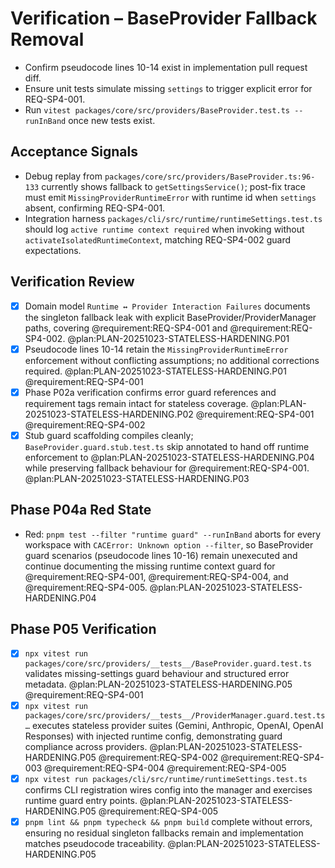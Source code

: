 # Verification – BaseProvider Fallback Removal

- Confirm pseudocode lines 10-14 exist in implementation pull request diff.
- Ensure unit tests simulate missing `settings` to trigger explicit error for REQ-SP4-001.
- Run `vitest packages/core/src/providers/BaseProvider.test.ts --runInBand` once new tests exist.

<!-- @plan:PLAN-20251023-STATELESS-HARDENING.P01 @requirement:REQ-SP4-001 @requirement:REQ-SP4-002 -->
## Acceptance Signals
- Debug replay from `packages/core/src/providers/BaseProvider.ts:96-133` currently shows fallback to `getSettingsService()`; post-fix trace must emit `MissingProviderRuntimeError` with runtime id when `settings` absent, confirming REQ-SP4-001.
- Integration harness `packages/cli/src/runtime/runtimeSettings.test.ts` should log `active runtime context required` when invoking without `activateIsolatedRuntimeContext`, matching REQ-SP4-002 guard expectations.

## Verification Review
- [x] Domain model `Runtime ↔ Provider Interaction Failures` documents the singleton fallback leak with explicit BaseProvider/ProviderManager paths, covering @requirement:REQ-SP4-001 and @requirement:REQ-SP4-002. @plan:PLAN-20251023-STATELESS-HARDENING.P01
- [x] Pseudocode lines 10-14 retain the `MissingProviderRuntimeError` enforcement without conflicting assumptions; no additional corrections required. @plan:PLAN-20251023-STATELESS-HARDENING.P01 @requirement:REQ-SP4-001
- [x] Phase P02a verification confirms error guard references and requirement tags remain intact for stateless coverage. @plan:PLAN-20251023-STATELESS-HARDENING.P02 @requirement:REQ-SP4-001 @requirement:REQ-SP4-002
- [x] Stub guard scaffolding compiles cleanly; `BaseProvider.guard.stub.test.ts` skip annotated to hand off runtime enforcement to @plan:PLAN-20251023-STATELESS-HARDENING.P04 while preserving fallback behaviour for @requirement:REQ-SP4-001. @plan:PLAN-20251023-STATELESS-HARDENING.P03

## Phase P04a Red State
- Red: `pnpm test --filter "runtime guard" --runInBand` aborts for every workspace with `CACError: Unknown option --filter`, so BaseProvider guard scenarios (pseudocode lines 10-16) remain unexecuted and continue documenting the missing runtime context guard for @requirement:REQ-SP4-001, @requirement:REQ-SP4-004, and @requirement:REQ-SP4-005. @plan:PLAN-20251023-STATELESS-HARDENING.P04

## Phase P05 Verification
- [x] `npx vitest run packages/core/src/providers/__tests__/BaseProvider.guard.test.ts` validates missing-settings guard behaviour and structured error metadata. @plan:PLAN-20251023-STATELESS-HARDENING.P05 @requirement:REQ-SP4-001
- [x] `npx vitest run packages/core/src/providers/__tests__/ProviderManager.guard.test.ts …` executes stateless provider suites (Gemini, Anthropic, OpenAI, OpenAI Responses) with injected runtime config, demonstrating guard compliance across providers. @plan:PLAN-20251023-STATELESS-HARDENING.P05 @requirement:REQ-SP4-002 @requirement:REQ-SP4-003 @requirement:REQ-SP4-004 @requirement:REQ-SP4-005
- [x] `npx vitest run packages/cli/src/runtime/runtimeSettings.test.ts` confirms CLI registration wires config into the manager and exercises runtime guard entry points. @plan:PLAN-20251023-STATELESS-HARDENING.P05 @requirement:REQ-SP4-005
- [x] `pnpm lint && pnpm typecheck && pnpm build` complete without errors, ensuring no residual singleton fallbacks remain and implementation matches pseudocode traceability. @plan:PLAN-20251023-STATELESS-HARDENING.P05
